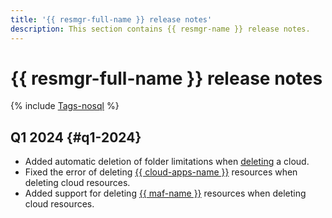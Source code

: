 ```yaml
---
title: '{{ resmgr-full-name }} release notes'
description: This section contains {{ resmgr-name }} release notes.
---
```


# {{ resmgr-full-name }} release notes

{% include [Tags-nosql](../_includes/release-notes-tags-nosql.md) %}

## Q1 2024 {#q1-2024}

* Added automatic deletion of folder limitations when [deleting](operations/cloud/delete.md) a cloud.
* Fixed the error of deleting [{{ cloud-apps-name }}](../cloud-apps/) resources when deleting cloud resources.
* Added support for deleting [{{ maf-name }}](../managed-airflow/) resources when deleting cloud resources.